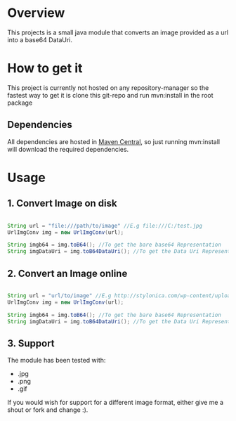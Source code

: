 # Overview

This projects is a small java module that converts an image provided as a url into a base64 DataUri.

# How to get it

This project is currently not hosted on any repository-manager so the fastest way to get it is clone this git-repo and run mvn:install
in the root package

## Dependencies

All dependencies are hosted in [Maven Central](http://mvnrepository.com/), so just running mvn:install will download the required dependencies.

# Usage

## 1. Convert Image on disk

```java

String url = "file:///path/to/image" //E.g file:///C:/test.jpg
UrlImgConv img = new UrlImgConv(url);

String imgb64 = img.toB64(); //To get the bare base64 Representation
String imgDataUri = img.toB64DataUri(); //To get the Data Uri Representation
```

## 2. Convert an Image online
```java

String url = "url/to/image" //E.g http://stylonica.com/wp-content/uploads/2014/02/Cute-marshmallow-Wallpapers-HD.jpg
UrlImgConv img = new UrlImgConv(url);

String imgb64 = img.toB64(); //To get the bare base64 Representation
String imgDataUri = img.toB64DataUri(); //To get the Data Uri Representation
```

## 3. Support

The module has been tested with:
- .jpg
- .png
- .gif

If you would wish for support for a different image format, either give me a shout or fork and change :).
